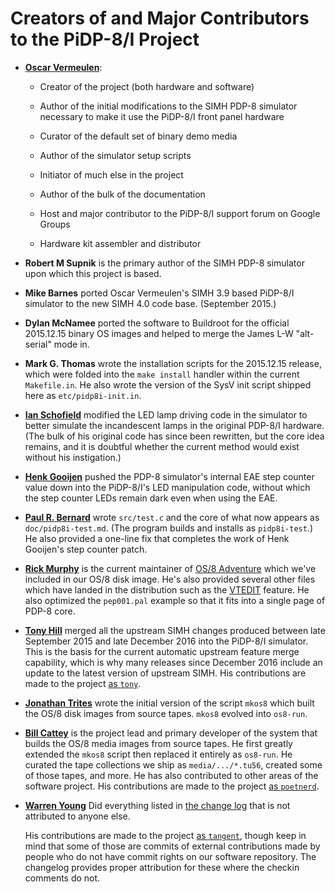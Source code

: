 # Creators of and Major Contributors to the PiDP-8/I Project

*   **[Oscar Vermeulen](mailto:oscar.vermeulen@hotmail.com)**:

    -   Creator of the project (both hardware and software)
    
    -   Author of the initial modifications to the SIMH PDP-8 simulator
        necessary to make it use the PiDP-8/I front panel hardware

    -   Curator of the default set of binary demo media

    -   Author of the simulator setup scripts

    -   Initiator of much else in the project

    -   Author of the bulk of the documentation

    -   Host and major contributor to the PiDP-8/I support forum on
        Google Groups

    -   Hardware kit assembler and distributor

*   **Robert M Supnik** is the primary author of the SIMH PDP-8
    simulator upon which this project is based.

*   **Mike Barnes** ported Oscar Vermeulen's SIMH 3.9 based PiDP-8/I
    simulator to the new SIMH 4.0 code base.  (September 2015.)

*   **Dylan McNamee** ported the software to Buildroot for the official
    2015.12.15 binary OS images and helped to merge the James L-W
    "alt-serial" mode in.

*   **Mark G. Thomas** wrote the installation scripts for the 2015.12.15
    release, which were folded into the `make install` handler within
    the current `Makefile.in`. He also wrote the version of the SysV
    init script shipped here as `etc/pidp8i-init.in`.

*   **[Ian Schofield](mailto:isysxp@gmail.com)** modified the LED lamp
    driving code in the simulator to better simulate the incandescent lamps
    in the original PDP-8/I hardware.  (The bulk of his original code
    has since been rewritten, but the core idea remains, and it is
    doubtful whether the current method would exist without his
    instigation.)

*   **[Henk Gooijen](mailto:henk.gooijen@boschrexroth.nl)** pushed the
    PDP-8 simulator's internal EAE step counter value down into the
    PiDP-8/I's LED manipulation code, without which the step counter
    LEDs remain dark even when using the EAE.

*   **[Paul R. Bernard](mailto:prb@downspout.ca)** wrote `src/test.c`
    and the core of what now appears as `doc/pidp8i-test.md`. (The program
    builds and installs as `pidp8i-test`.)  He also provided a one-line
    fix that completes the work of Henk Gooijen's step counter patch.

*   **[Rick Murphy](mailto:k1mu.nospam@gmail.com)** is the current
    maintainer of [OS/8 Adventure][advent] which we've included in our
    OS/8 disk image. He's also provided several other files which have
    landed in the distribution such as the [VTEDIT][vtedit] feature. He
    also optimized the `pep001.pal` example so that it fits into a
    single page of PDP-8 core.

*   **[Tony Hill](mailto:hill.anthony@gmail.com)** merged all the
    upstream SIMH changes produced between late September 2015 and late
    December 2016 into the PiDP-8/I simulator. This is the basis for the
    current automatic upstream feature merge capability, which is why
    many releases since December 2016 include an update to the latest
    version of upstream SIMH. His contributions are made to the project
    [as `tony`][thcomm].

*   **[Jonathan Trites](mailto:tritesnikov@gmail.com)** wrote the
    initial version of the script `mkos8` which built the OS/8 disk
    images from source tapes.  `mkos8` evolved into `os8-run`.

*   **[Bill Cattey](mailto:bill.cattey@gmail.com)** is the project lead
    and primary developer of the system that builds the OS/8 media
    images from source tapes. He first greatly extended the `mkos8`
    script then replaced it entirely as `os8-run`. He curated the tape
    collections we ship as `media/.../*.tu56`, created some of those
    tapes, and more. He has also contributed to other areas of the
    software project. His contributions are made to the project [as
    `poetnerd`][pncomm].

*   **[Warren Young](mailto:tangentsoft@gmail.com)** Did everything
    listed in [the change log][cl] that is not attributed to anyone
    else.

    His contributions are made to the project [as `tangent`][wycomm],
    though keep in mind that some of those are commits of external
    contributions made by people who do not have commit rights on our
    software repository. The changelog provides proper attribution for
    these where the checkin comments do not.

[advent]: http://www.rickmurphy.net/advent/
[cl]:     https://tangentsoft.com/pidp8i/doc/trunk/ChangeLog.md
[pncomm]: https://tangentsoft.com/pidp8i/timeline?u=poetnerd
[thcomm]: https://tangentsoft.com/pidp8i/timeline?u=tony
[vtedit]: https://tangentsoft.com/pidp8i/wiki?name=Using+VTEDIT
[wycomm]: https://tangentsoft.com/pidp8i/timeline?u=tangent
